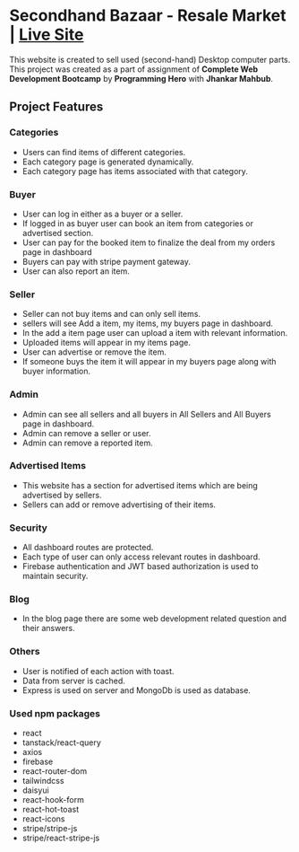 # Secondhand Bazaar - Resale Market | [Live Site](https://secondhand-bazaar.web.app/)

This website is created to sell used (second-hand) Desktop computer parts. This project was created as a part of assignment of **Complete Web Development Bootcamp** by **Programming Hero** with **Jhankar Mahbub**. 

## Project Features

### Categories
* Users can find items of different categories.
* Each category page is generated dynamically.
* Each category page has items associated with that category.

### Buyer
* User can log in either as a buyer or a seller.
* If logged in as buyer user can book an item from categories or advertised section.
* User can pay for the booked item to finalize the deal from my orders page in dashboard
* Buyers can pay with stripe payment gateway.
* User can also report an item.

### Seller
* Seller can not buy items and can only sell items.
* sellers will see Add a item, my items, my buyers page in dashboard.
* In the add a item page user can upload a item with relevant information.
* Uploaded items will appear in my items page.
* User can advertise or remove the item.
* If someone buys the item it will appear in my buyers page along with buyer information.

### Admin
* Admin can see all sellers and all buyers in All Sellers and All Buyers page in dashboard.
* Admin can remove a seller or user.
* Admin can remove a reported item.

### Advertised Items
* This website has a section for advertised items which are being advertised by sellers.
* Sellers can add or remove advertising of their items.

### Security
* All dashboard routes are protected.
* Each type of user can only access relevant routes in dashboard.
* Firebase authentication and JWT based authorization is used to maintain security.

### Blog
* In the blog page there are some web development related question and their answers.

### Others
* User is notified of each action with toast.
* Data from server is cached.
* Express is used on server and MongoDb is used as database.

### Used npm packages
* react
* tanstack/react-query
* axios
* firebase
* react-router-dom
* tailwindcss
* daisyui
* react-hook-form
* react-hot-toast
* react-icons
* stripe/stripe-js
* stripe/react-stripe-js